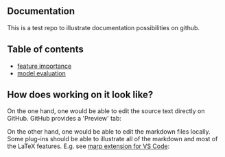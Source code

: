 ## Documentation

This is a test repo to illustrate documentation possibilities on github.

## Table of contents

* [feature importance](https://github.com/kklein/documentation_test/blob/main/feature_importances/page1.md)
* [model evaluation](https://github.com/kklein/documentation_test/blob/main/model_evaluation/page1.md)

## How does working on it look like?
On the one hand, one would be able to edit the source text directly on GitHub. GitHub provides a 'Preview' tab:

[](screenshot_github.png)

On the other hand, one would be able to edit the markdown files locally. Some plug-ins should be able to illustrate all of the markdown and most of the LaTeX features. E.g. see [marp extension for VS Code](https://github.com/marp-team/marp-vscode):

[](screenshot_vs_code.png)

